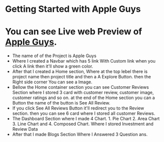# Getting Started with Apple Guys

 # You can see Live web Preview of [Apple Guys](https://apple-guys.netlify.app/).

* The name of of the Project is Apple Guys
* Where I created a Navbar which has 5 link With Custom link when you click A link then it'll show a green color.
* After that I created a Home section, Where at the top lebel there is project name then project title and then a A Explore Button. then the Right side corner You can see a Image.
* Bellow the Home container section you can see Customer Reviews Section where I stored 3 card with customer review, customer image, customer ratings and so on. at the end of the Home section you can a Button the name of the button is See All Review. 
* If you click See All Reviews Button it'll redirect you to the Review section. then you can see 6 card where I stored all customer Reviews.
* The Dashboard Section where I made 4 Chart. 1. Pie Chart 2. Area Chart 3. Line Chart and 4. Composed Chart. Where I stored Investment and Review Data
* After that I made Blogs Section Where I Answered 3 Question ans.
